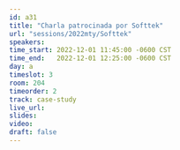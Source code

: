 ```yaml
---
id: a31
title: "Charla patrocinada por Softtek"
url: "sessions/2022mty/Softtek"
speakers:
time_start: 2022-12-01 11:45:00 -0600 CST
time_end:   2022-12-01 12:25:00 -0600 CST
day: a
timeslot: 3
room: 204
timeorder: 2
track: case-study
live_url: 
slides: 
video: 
draft: false
---
```




